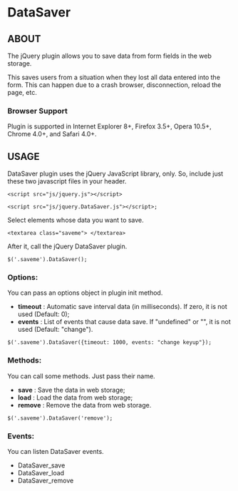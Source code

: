 DataSaver
=======

## ABOUT
The jQuery plugin allows you to save data from form fields in the web storage.

This saves users from  a situation when they lost all data entered into the form. This can happen due to a crash browser, disconnection, reload the page, etc.

### Browser Support 
Plugin is supported in Internet Explorer 8+, Firefox 3.5+, Opera 10.5+, Chrome 4.0+, and Safari 4.0+.

## USAGE
DataSaver plugin uses the jQuery JavaScript library, only. So, include just these two javascript files in your header.

`<script src="js/jquery.js"></script>`

`<script src="js/jquery.DataSaver.js"></script>;`

Select elements whose data you want to save.

`<textarea class="saveme"> </textarea>`

After it, call the jQuery DataSaver plugin.

`$('.saveme').DataSaver();`

### Options:
You can pass an options object in plugin init method.
* **timeout** : Automatic save interval data (in milliseconds). If zero, it is not used (Default: 0);
* **events** : List of events that cause data save. If "undefined" or "", it is not used (Default: "change").

`$('.saveme').DataSaver({timeout: 1000, events: "change keyup"});`

### Methods:
You can call some methods. Just pass their name.
* **save** : Save the data in web storage;
* **load** : Load the data from web storage;
* **remove** : Remove the data from web storage. 

`$('.saveme').DataSaver('remove');`

### Events: 
You can listen DataSaver events. 
* DataSaver_save
* DataSaver_load
* DataSaver_remove
